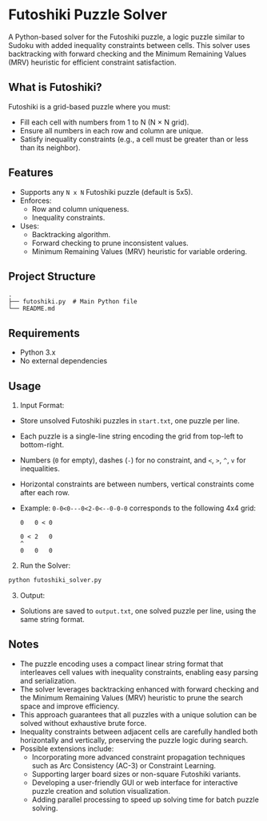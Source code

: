 # Futoshiki Puzzle Solver

A Python-based solver for the Futoshiki puzzle, a logic puzzle similar to Sudoku with added inequality constraints between cells. This solver uses backtracking with forward checking and the Minimum Remaining Values (MRV) heuristic for efficient constraint satisfaction.

## What is Futoshiki?

Futoshiki is a grid-based puzzle where you must:
- Fill each cell with numbers from 1 to N (N × N grid).
- Ensure all numbers in each row and column are unique.
- Satisfy inequality constraints (e.g., a cell must be greater than or less than its neighbor).

## Features

- Supports any `N x N` Futoshiki puzzle (default is 5x5).
- Enforces:
  - Row and column uniqueness.
  - Inequality constraints.
- Uses:
  - Backtracking algorithm.
  - Forward checking to prune inconsistent values.
  - Minimum Remaining Values (MRV) heuristic for variable ordering.

## Project Structure

```text
.
├── futoshiki.py  # Main Python file
└── README.md  
```

## Requirements

- Python 3.x
- No external dependencies

## Usage
1. Input Format:
- Store unsolved Futoshiki puzzles in `start.txt`, one puzzle per line.
- Each puzzle is a single-line string encoding the grid from top-left to bottom-right.
- Numbers (`0` for empty), dashes (`-`) for no constraint, and `<`, `>`, `^`, `v` for inequalities.
- Horizontal constraints are between numbers, vertical constraints come after each row.
- Example: ```0-0<0---0<2-0<--0-0-0``` corresponds to the following 4x4 grid:

  
  ```
  0   0 < 0
              
  0 < 2   0
  ^              
  0   0   0
  ```
2. Run the Solver:
```bash
python futoshiki_solver.py
```
3. Output:
- Solutions are saved to `output.txt`, one solved puzzle per line, using the same string format.

## Notes

- The puzzle encoding uses a compact linear string format that interleaves cell values with inequality constraints, enabling easy parsing and serialization.
- The solver leverages backtracking enhanced with forward checking and the Minimum Remaining Values (MRV) heuristic to prune the search space and improve efficiency.
- This approach guarantees that all puzzles with a unique solution can be solved without exhaustive brute force.
- Inequality constraints between adjacent cells are carefully handled both horizontally and vertically, preserving the puzzle logic during search.
- Possible extensions include:
  - Incorporating more advanced constraint propagation techniques such as Arc Consistency (AC-3) or Constraint Learning.
  - Supporting larger board sizes or non-square Futoshiki variants.
  - Developing a user-friendly GUI or web interface for interactive puzzle creation and solution visualization.
  - Adding parallel processing to speed up solving time for batch puzzle solving.
